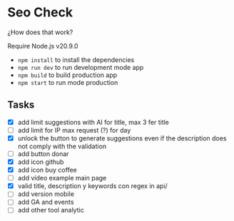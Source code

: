 # Seo Check

¿How does that work?

Require Node.js v20.9.0

* `npm install` to install the dependencies
* `npm run dev` to run development mode app
* `npm build` to build production app
* `npm start` to run mode production

## Tasks

- [x] add limit suggestions with AI for title, max 3 fer title
- [ ] add limit for IP max request (?) for day
- [x] unlock the button to generate suggestions even if the description does not comply with  the validation
- [ ] add button donar
- [x] add icon github
- [x] add icon buy coffee
- [ ] add vídeo example main page
- [x] valid title, description y keywords con regex in api/
- [ ] add version mobile
- [ ] add GA and events
- [ ] add other tool analytic